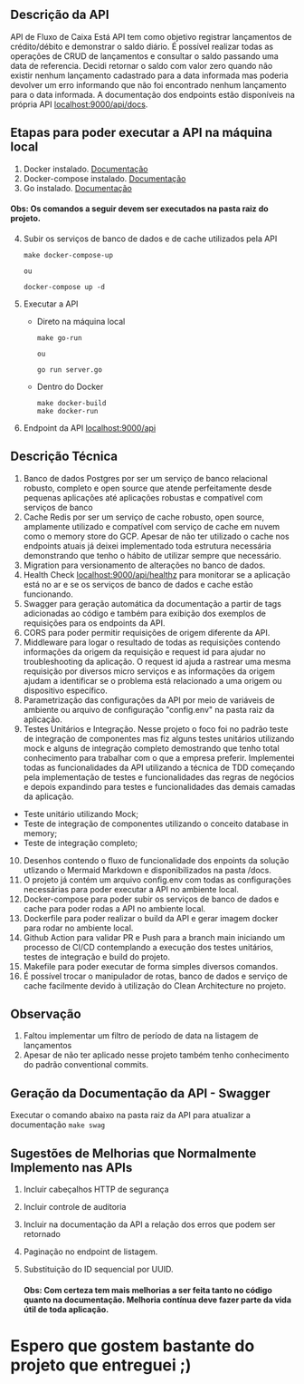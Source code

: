 ## Descrição da API
API de Fluxo de Caixa
Está API tem como objetivo registrar lançamentos de crédito/débito e demonstrar o saldo diário.
É possível realizar todas as operações de CRUD de lançamentos e consultar o saldo passando uma data de referencia.
Decidi retornar o saldo com valor zero quando não existir nenhum lançamento cadastrado para a data informada mas poderia devolver um erro informando que não foi encontrado nenhum lançamento para o data informada.
A documentação dos endpoints estão disponíveis na própria API [localhost:9000/api/docs](localhost:9000/api/docs).

## Etapas para poder executar a API na máquina local
1. Docker instalado. [Documentação](https://docs.docker.com/engine/install/)
2. Docker-compose instalado. [Documentação](https://docs.docker.com/compose/install/linux/)
3. Go instalado. [Documentação](https://go.dev/doc/install)

#### Obs: Os comandos a seguir devem ser executados na pasta raiz do projeto.

4. Subir os serviços de banco de dados e de cache utilizados pela API
    ```
    make docker-compose-up
   
    ou
    
    docker-compose up -d
    ```

5. Executar a API

    - Direto na máquina local
        ```
        make go-run

        ou
        
        go run server.go
        ```

    - Dentro do Docker
        ```
        make docker-build
        make docker-run
        ```

6. Endpoint da API [localhost:9000/api](localhost:9000/api)


## Descrição Técnica
1. Banco de dados Postgres por ser um serviço de banco relacional robusto, completo e open source que atende perfeitamente desde pequenas aplicações até aplicações robustas e compatível com serviços de banco
2. Cache Redis por ser um serviço de cache robusto, open source, amplamente utilizado e compatível com serviço de cache em nuvem como o memory store do GCP. Apesar de não ter utilizado o cache nos endpoints atuais já deixei implementado toda estrutura necessária demonstrando que tenho o hábito de utilizar sempre que necessário.
3. Migration para versionamento de alterações no banco de dados.
4. Health Check [localhost:9000/api/healthz](localhost:9000/api/healthz) para monitorar se a aplicação está no ar e se os serviços de banco de dados e cache estão funcionando.
5. Swagger para geração automática da documentação a partir de tags adicionadas ao código e também para exibição dos exemplos de requisições para os endpoints da API.
6. CORS para poder permitir requisições de origem diferente da API.
7. Middleware para logar o resultado de todas as requisições contendo informações da origem da requisição e request id para ajudar no troubleshooting da aplicação. O request id ajuda a rastrear uma mesma requisição por diversos micro serviços e as informações da origem ajudam a identificar se o problema está relacionado a uma origem ou dispositivo específico.
8. Parametrização das configurações da API por meio de variáveis de ambiente ou arquivo de configuração "config.env" na pasta raiz da aplicação.
9. Testes Unitários e Integração. Nesse projeto o foco foi no padrão teste de integração de componentes mas fiz alguns testes unitários utilizando mock e alguns de integração completo demostrando que tenho total conhecimento para trabalhar com o que a empresa preferir. Implementei todas as funcionalidades da API utilizando a técnica de TDD começando pela implementação de testes e funcionalidades das regras de negócios e depois expandindo para testes e funcionalidades das demais camadas da aplicação.
- Teste unitário utilizando Mock;
- Teste de integração de componentes utilizando o conceito database in memory;
- Teste de integração completo;

10. Desenhos contendo o fluxo de funcionalidade dos enpoints da solução utlizando o Mermaid Markdown e disponibilizados na pasta /docs.
11. O projeto já contém um arquivo config.env com todas as configurações necessárias para poder executar a API no ambiente local.
12. Docker-compose para poder subir os serviços de banco de dados e cache para poder rodas a API no ambiente local.
13. Dockerfile para poder realizar o build da API e gerar imagem docker para rodar no ambiente local.
14. Github Action para validar PR e Push para a branch main iniciando um processo de CI/CD contemplando a execução dos testes unitários, testes de integração e build do projeto.
15. Makefile para poder executar de forma simples diversos comandos.
16. É possível trocar o manipulador de rotas, banco de dados e serviço de cache facilmente devido à utilização do Clean Architecture no projeto.

## Observação
1. Faltou implementar um filtro de período de data na listagem de lançamentos
2. Apesar de não ter aplicado nesse projeto também tenho conhecimento do padrão conventional commits.


## Geração da Documentação da API - Swagger

Executar o comando abaixo na pasta raiz da API para atualizar a documentação
    ```
    make swag
    ```

## Sugestões de Melhorias que Normalmente Implemento nas APIs

1. Incluir cabeçalhos HTTP de segurança
2. Incluir controle de auditoria
3. Incluir na documentação da API a relação dos erros que podem ser retornado
4. Paginação no endpoint de listagem.
5. Substituição do ID sequencial por UUID.


    #### **Obs:** Com certeza tem mais melhorias a ser feita tanto no código quanto na documentação. Melhoria contínua deve fazer parte da vida útil de toda aplicação.

# Espero que gostem bastante do projeto que entreguei ;)
